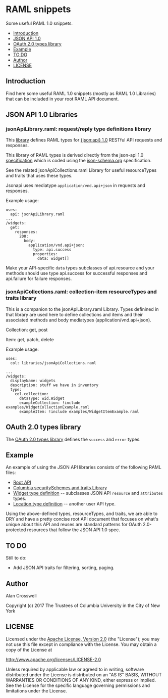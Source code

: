 # RAML snippets

Some useful RAML 1.0 snippets.

- [Introduction](#introduction)
- [JSON API 1.0](#json-api-10-libraries)
- [OAuth 2.0 types library](oauth-20-types-library)
- [Example](#example)
- [TO DO](#to-do)
- [Author](#author)
- [LICENSE](#license)

## Introduction

Find here some useful RAML 1.0 snippets (mostly as RAML 1.0 Libraries) that can be
included in your root RAML API document.

## JSON API 1.0 Libraries

### jsonApiLibrary.raml: request/reply type definitions library

This [library](libraries/jsonApiLibrary.raml) defines RAML types for [{json:api} 1.0](http://jsonapi.org/format) RESTful API
requests and responses.

This library of RAML types is derived directly from the json-api 1.0 [specification](https://github.com/json-api/json-api/blob/gh-pages/schema)
which is coded using the [json-schema.org](http://json-schema.org/documentation.html) specification. 

See the related jsonApiCollections.raml Library for useful resourceTypes and traits that uses these types.

Jsonapi uses mediatype `application/vnd.api+json` in requests and responses. 

Example usage:
```
uses:
  api: jsonApiLibrary.raml
...
/widgets:
  get:
	responses: 
	  200:
		body: 
		  application/vnd.api+json:
			type: api.success
			properties: 
			  data: widget[]
```
  
Make your API-specific `data` types subclasses of api.resource and your methods should use type api.success
for successful responses and api.failure for failure responses.
  
### jsonApiCollections.raml: collection-item resourceTypes and traits library

This is a companion to the jsonApiLibrary.raml Library. Types definined in
that library are used here to define collections and items and their associated
methods and body mediatypes (application/vnd.api+json).

Collection: get, post

Item: get, patch, delete

Example usage:
```
uses:
  col: libraries/jsonApiCollections.raml

...
/widgets:
  displayName: widgets
  description: stuff we have in inventory
  type: 
	col.collection: 
	  dataType: wid.Widget
	  exampleCollection: !include examples/WidgetCollectionExample.raml
	  exampleItem: !include examples/WidgetItemExample.raml
```

## OAuth 2.0 types library

The [OAuth 2.0 types library](libraries/oAuth2Types.raml) defines the
`success` and `error` types.

## Example

An example of using the JSON API libraries consists of the following RAML files:

- [Root API](api.raml)
- [Columbia securitySchemes and traits Library](libraries/columbiaLibrary.raml)
- [Widget type definition](libraries/WidgetType.raml) -- subclasses JSON API `resource` and `attributes` types.
- [Location type definition](libraries/LocationType.raml) -- another user API type.

Using the above-defined types, resourceTypes, and traits, we are able to DRY and have
a pretty concise root API document that focuses on what's unique about this API and
reuses are standard patterns for OAuth 2.0-protected resources that follow the JSON API 1.0 spec.

## TO DO

Still to do:
- Add JSON API traits for filtering, sorting, paging.

## Author
Alan Crosswell

Copyright (c) 2017 The Trustees of Columbia University in the City of New York

## LICENSE

Licensed under the [Apache License, Version 2.0](LICENSE) (the "License"); you may not use this file
except in compliance with the License. You may obtain a copy of the License at

http://www.apache.org/licenses/LICENSE-2.0

Unless required by applicable law or agreed to in writing, software
distributed under the License is distributed on an "AS IS" BASIS,
WITHOUT WARRANTIES OR CONDITIONS OF ANY KIND, either express or
implied. See the License for the specific language governing
permissions and limitations under the License.


